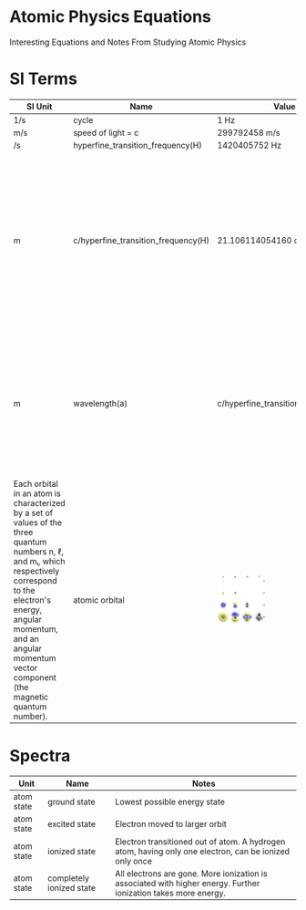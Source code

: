 # Atomic Physics Equations
Interesting Equations and Notes From Studying Atomic Physics

# SI Terms
| SI Unit | Name  | Value | Notes
|---------|-------|-------|------
| 1/s		  | cycle | 1 Hz  |
|	m/s     | speed of light = c | 299792458 m/s |
| /s      |	hyperfine_transition_frequency(H) | 1420405752 Hz |
| m	      | c/hyperfine_transition_frequency(H)	| 21.106114054160 cm | The hydrogen line, 21-centimeter line, or H I line[1] is the electromagnetic radiation spectral line that is created by a change in the energy state of neutral hydrogen atoms. This electromagnetic radiation has a precise frequency of 1420405751.768(2) Hz,[2] which is equivalent to the vacuum wavelength of 21.106114054160(30) cm in free space.
| m	      | wavelength(a)	| c/hyperfine_transition_frequency(a) | "larger" wavelengths are considered "below" smaller wavelengths because they are canonically measured in Hz. Also smaller wavelengths are associated with higher energies. Electromagnetic waves follow the "right-hand rule" which describes the planar nature of Electro/Magnetic radiation.
| Each orbital in an atom is characterized by a set of values of the three quantum numbers n, ℓ, and mₗ, which respectively correspond to the electron's energy, angular momentum, and an angular momentum vector component (the magnetic quantum number). | atomic orbital | <img src="/img/HydrogenLikeElectronOrbits.png" style="height:6em"/> | The hydrogen-like atomic orbitals are derived from the exact solutions of the Schrödinger Equation for one electron and a nucleus, for a hydrogen-like atom. The part of the function that depends on the distance r from the nucleus has nodes (radial nodes) and decays as e−(constant × distance).

# Spectra
| Unit | Name  | Notes
|------|-------|------
| atom state	| ground state | Lowest possible energy state
| atom state	| excited	state | Electron moved to larger orbit
| atom state	| ionized	state | Electron transitioned out of atom. A hydrogen atom, having only one electron, can be ionized only once
| atom state	| completely ionized state | All electrons are gone. More ionization is associated with higher energy. Further ionization takes more energy.
